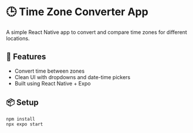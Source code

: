 # 🕒 Time Zone Converter App

A simple React Native app to convert and compare time zones for different locations.

## 🚀 Features
- Convert time between zones
- Clean UI with dropdowns and date-time pickers
- Built using React Native + Expo

## 📦 Setup
```bash
npm install
npx expo start

